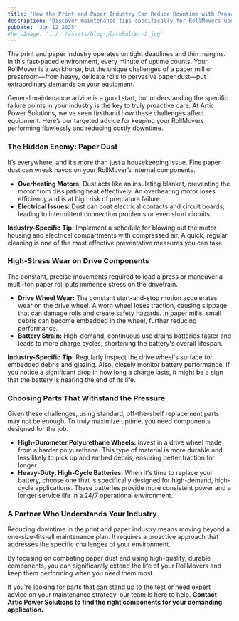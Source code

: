 ```yaml
---
title: 'How the Print and Paper Industry Can Reduce Downtime with Proactive RollMover Maintenance'
description: 'Discover maintenance tips specifically for RollMovers used in the demanding print and paper industry. Learn how to combat paper dust and high-stress wear to maximize uptime and efficiency.'
pubDate: 'Jun 12 2025'
#heroImage: '../../assets/blog-placeholder-2.jpg'
---
```


The print and paper industry operates on tight deadlines and thin margins. In this fast-paced environment, every minute of uptime counts. Your RollMover is a workhorse, but the unique challenges of a paper mill or pressroom—from heavy, delicate rolls to pervasive paper dust—put extraordinary demands on your equipment.

General maintenance advice is a good start, but understanding the specific failure points in your industry is the key to truly proactive care. At Artic Power Solutions, we've seen firsthand how these challenges affect equipment. Here’s our targeted advice for keeping your RollMovers performing flawlessly and reducing costly downtime.

### The Hidden Enemy: Paper Dust

It’s everywhere, and it’s more than just a housekeeping issue. Fine paper dust can wreak havoc on your RollMover’s internal components.

* **Overheating Motors:** Dust acts like an insulating blanket, preventing the motor from dissipating heat effectively. An overheating motor loses efficiency and is at high risk of premature failure.
* **Electrical Issues:** Dust can coat electrical contacts and circuit boards, leading to intermittent connection problems or even short circuits.

**Industry-Specific Tip:** Implement a schedule for blowing out the motor housing and electrical compartments with compressed air. A quick, regular cleaning is one of the most effective preventative measures you can take.

### High-Stress Wear on Drive Components

The constant, precise movements required to load a press or maneuver a multi-ton paper roll puts immense stress on the drivetrain.

* **Drive Wheel Wear:** The constant start-and-stop motion accelerates wear on the drive wheel. A worn wheel loses traction, causing slippage that can damage rolls and create safety hazards. In paper mills, small debris can become embedded in the wheel, further reducing performance.
* **Battery Strain:** High-demand, continuous use drains batteries faster and leads to more charge cycles, shortening the battery's overall lifespan.

**Industry-Specific Tip:** Regularly inspect the drive wheel's surface for embedded debris and glazing. Also, closely monitor battery performance. If you notice a significant drop in how long a charge lasts, it might be a sign that the battery is nearing the end of its life.

### Choosing Parts That Withstand the Pressure

Given these challenges, using standard, off-the-shelf replacement parts may not be enough. To truly maximize uptime, you need components designed for the job.

* **High-Durometer Polyurethane Wheels:** Invest in a drive wheel made from a harder polyurethane. This type of material is more durable and less likely to pick up and embed debris, ensuring better traction for longer.
* **Heavy-Duty, High-Cycle Batteries:** When it's time to replace your battery, choose one that is specifically designed for high-demand, high-cycle applications. These batteries provide more consistent power and a longer service life in a 24/7 operational environment.

### A Partner Who Understands Your Industry

Reducing downtime in the print and paper industry means moving beyond a one-size-fits-all maintenance plan. It requires a proactive approach that addresses the specific challenges of your environment.

By focusing on combating paper dust and using high-quality, durable components, you can significantly extend the life of your RollMovers and keep them performing when you need them most.

If you're looking for parts that can stand up to the test or need expert advice on your maintenance strategy, our team is here to help. **Contact Artic Power Solutions to find the right components for your demanding application.**